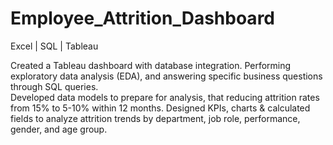# Employee_Attrition_Dashboard
Excel | SQL | Tableau

Created a Tableau dashboard with database integration. 
Performing exploratory data analysis (EDA), and answering specific business questions through SQL queries.  
Developed data models to prepare for analysis, that reducing attrition rates from 15% to 5-10% within 12 months. 
Designed KPIs, charts & calculated fields to analyze attrition trends by department, job role, performance, gender, and age group. 
